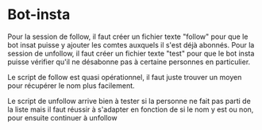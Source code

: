 # Bot-insta
Pour la session de follow, il faut créer un fichier texte "follow" pour que le bot insat puisse y ajouter les comtes auxquels il s'est déjà abonnés.
Pour la session de unfollow, il faut créer un fichier texte "test" pour que le bot insta puisse vérifier qu'il ne désabonne pas à certaine personnes en particulier.

Le script de follow est quasi opérationnel, il faut juste trouver un moyen pour récupérer le nom plus facilement.

Le script de unfollow arrive bien à tester si la personne ne fait pas parti de la liste mais il faut réussir à s'adapter en fonction de si le nom y est ou non, pour ensuite continuer à unfollow

